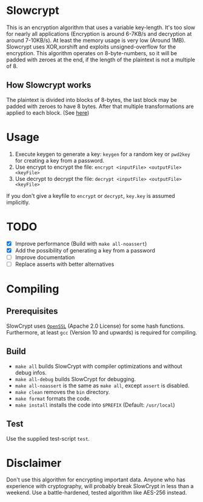 # Slowcrypt
This is an encryption algorithm that uses a variable key-length.
It's too slow for nearly all applications (Encryption is around 6-7KB/s and decryption 
at around 7-10KB/s). At least the memory usage is very low (Around 1MB).
Slowcrypt uses XOR,xorshift and exploits unsigned-overflow for the encryption.
This algorithm operates on 8-byte-numbers, so it will be padded with zeroes at the end, if the length of the plaintext 
is not a multiple of 8.
## How Slowcrypt works
The plaintext is divided into blocks of 8-bytes, the last block may be padded with zeroes to have 8 bytes.
After that multiple transformations are applied to each block. (See [here](src/encrypt.c))
# Usage
1. Execute keygen to generate a key: `keygen` for a random key or `pwd2key` for creating a key from a password.
2. Use encrypt to encrypt the file: `encrypt <inputFile> <outputFile> <keyFile>`
3. Use decrypt to decrypt the file: `decrypt <inputFile> <outputFile> <keyFile>`


If you don't  give a keyfile to `encrypt` or `decrypt`, `key.key` is assumed implicitly.
# TODO
- [x] Improve performance (Build with `make all-noassert`)
- [x] Add the possibility of generating a key from a password
- [ ] Improve documentation
- [ ] Replace asserts with better alternatives

# Compiling
## Prerequisites
SlowCrypt uses [`OpenSSL`](https://github.com/openssl/openssl/blob/master/LICENSE.txt) (Apache 2.0 License) for some hash functions.
Furthermore, at least `gcc` (Version 10 and upwards) is required for compiling.
## Build
- `make all` builds SlowCrypt with compiler optimizations and without debug infos.
- `make all-debug` builds SlowCrypt for debugging.
- `make all-noassert` is the same as `make all`, except `assert` is disabled.
- `make clean` removes the `bin` directory.
- `make format` formats the code.
- `make install` installs the code into `$PREFIX` (Default: `/usr/local`)
## Test
Use the supplied test-script `test`.
# Disclaimer
Don't use this algorithm for encrypting important data.
Anyone who has experience with cryptography, will probably break SlowCrypt in less than a weekend.
Use a battle-hardened, tested algorithm like AES-256 instead.
